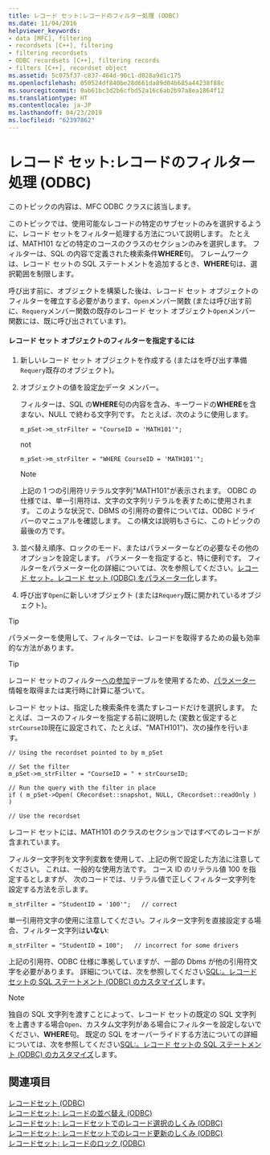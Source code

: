```yaml
---
title: レコード セット:レコードのフィルター処理 (ODBC)
ms.date: 11/04/2016
helpviewer_keywords:
- data [MFC], filtering
- recordsets [C++], filtering
- filtering recordsets
- ODBC recordsets [C++], filtering records
- filters [C++], recordset object
ms.assetid: 5c075f37-c837-464d-90c1-d028a9d1c175
ms.openlocfilehash: 050524df840be28d661da89d04b685a44238f88c
ms.sourcegitcommit: 0ab61bc3d2b6cfbd52a16c6ab2b97a8ea1864f12
ms.translationtype: HT
ms.contentlocale: ja-JP
ms.lasthandoff: 04/23/2019
ms.locfileid: "62397862"
---
```

# <a name="recordset-filtering-records-odbc"></a>レコード セット:レコードのフィルター処理 (ODBC)

このトピックの内容は、MFC ODBC クラスに該当します。

このトピックでは、使用可能なレコードの特定のサブセットのみを選択するように、レコード セットをフィルター処理する方法について説明します。 たとえば、MATH101 などの特定のコースのクラスのセクションのみを選択します。 フィルターは、SQL の内容で定義された検索条件**WHERE**句。 フレームワークは、レコード セットの SQL ステートメントを追加するとき、**WHERE**句は、選択範囲を制限します。

呼び出す前に、オブジェクトを構築した後は、レコード セット オブジェクトのフィルターを確立する必要があります、`Open`メンバー関数 (または呼び出す前に、`Requery`メンバー関数の既存のレコード セット オブジェクト`Open`メンバー関数には、既に呼び出されています)。

#### <a name="to-specify-a-filter-for-a-recordset-object"></a>レコード セット オブジェクトのフィルターを指定するには

1. 新しいレコード セット オブジェクトを作成する (またはを呼び出す準備`Requery`既存のオブジェクト)。

1. オブジェクトの値を設定[か](../../mfc/reference/crecordset-class.md#m_strfilter)データ メンバー。

   フィルターは、SQL の**WHERE**句の内容を含み、キーワードの**WHERE**を含まない、NULL で終わる文字列です。 たとえば、次のように使用します。

    ```
    m_pSet->m_strFilter = "CourseID = 'MATH101'";
    ```

   not

    ```
    m_pSet->m_strFilter = "WHERE CourseID = 'MATH101'";
    ```

    > [!NOTE]
    >  上記の 1 つの引用符リテラル文字列"MATH101"が表示されます。 ODBC の仕様では、単一引用符は、文字の文字列リテラルを表すために使用されます。 このような状況で、DBMS の引用符の要件については、ODBC ドライバーのマニュアルを確認します。 この構文は説明もさらに、このトピックの最後の方です。

1. 並べ替え順序、ロックのモード、またはパラメーターなどの必要なその他のオプションを設定します。 パラメーターを指定すると、特に便利です。 フィルターをパラメーター化の詳細については、次を参照してください。[レコード セット。レコード セット (ODBC) をパラメーター化](../../data/odbc/recordset-parameterizing-a-recordset-odbc.md)します。

1. 呼び出す`Open`に新しいオブジェクト (または`Requery`既に開かれているオブジェクト)。

> [!TIP]
>  パラメーターを使用して、フィルターでは、レコードを取得するための最も効率的な方法があります。

> [!TIP]
>  レコード セットのフィルター[への参加](../../data/odbc/recordset-performing-a-join-odbc.md)テーブルを使用するため、[パラメーター](../../data/odbc/recordset-parameterizing-a-recordset-odbc.md)情報を取得または実行時に計算に基づいて。

レコード セットは、指定した検索条件を満たすレコードだけを選択します。 たとえば、コースのフィルターを指定する前に説明した (変数と仮定すると`strCourseID`現在に設定されて、たとえば、"MATH101")、次の操作を行います。

```
// Using the recordset pointed to by m_pSet

// Set the filter
m_pSet->m_strFilter = "CourseID = " + strCourseID;

// Run the query with the filter in place
if ( m_pSet->Open( CRecordset::snapshot, NULL, CRecordset::readOnly ) )

// Use the recordset
```

レコード セットには、MATH101 のクラスのセクションではすべてのレコードが含まれています。

フィルター文字列を文字列変数を使用して、上記の例で設定した方法に注意してください。 これは、一般的な使用方法です。 コース ID のリテラル値 100 を指定するとしますが、 次のコードでは、リテラル値で正しくフィルター文字列を設定する方法を示します。

```
m_strFilter = "StudentID = '100'";   // correct
```

単一引用符文字の使用に注意してください。フィルター文字列を直接設定する場合、フィルター文字列は**いない**:

```
m_strFilter = "StudentID = 100";   // incorrect for some drivers
```

上記の引用符、ODBC 仕様に準拠していますが、一部の Dbms が他の引用符文字を必要があります。 詳細については、次を参照してください[SQL:。レコード セットの SQL ステートメント (ODBC) のカスタマイズ](../../data/odbc/sql-customizing-your-recordsets-sql-statement-odbc.md)します。

> [!NOTE]
>  独自の SQL 文字列を渡すことによって、レコード セットの既定の SQL 文字列を上書きする場合`Open`、カスタム文字列がある場合にフィルターを設定しないでください、**WHERE**句。 既定の SQL をオーバーライドする方法についての詳細については、次を参照してください[SQL:。レコード セットの SQL ステートメント (ODBC) のカスタマイズ](../../data/odbc/sql-customizing-your-recordsets-sql-statement-odbc.md)します。

## <a name="see-also"></a>関連項目

[レコードセット (ODBC)](../../data/odbc/recordset-odbc.md)<br/>
[レコードセット: レコードの並べ替え (ODBC)](../../data/odbc/recordset-sorting-records-odbc.md)<br/>
[レコードセット: レコードセットでのレコード選択のしくみ (ODBC)](../../data/odbc/recordset-how-recordsets-select-records-odbc.md)<br/>
[レコードセット: レコードセットでのレコード更新のしくみ (ODBC)](../../data/odbc/recordset-how-recordsets-update-records-odbc.md)<br/>
[レコードセット: レコードのロック (ODBC)](../../data/odbc/recordset-locking-records-odbc.md)
